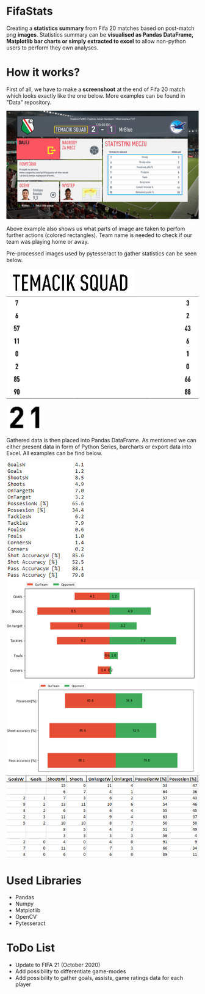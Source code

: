 # FifaStats

Creating a **statistics summary** from Fifa 20 matches based on post-match png **images**. Statistics summary can be **visualised as Pandas DataFrame, Matplotlib bar charts or simply extracted to excel** to allow non-python users to perform they own analyses. 

# How it works?

First of all, we have to make a **screenshoot** at the end of Fifa 20 match which looks exactly like the one below. More examples can be found in "Data" repository.

![Alt text](/Examples/CuttingExample.png?raw=true "Post-match ss example")

Above example also shows us what parts of image are taken to perfom further actions (colored rectangles). Team name is needed to check if our team was playing home or away.

Pre-processed images used by pytesseract to gather statistics can be seen below.

![Alt text](/Examples/TeamNameExample.PNG?raw=true "TeamNameExample")
![Alt text](/Examples/StatsExample.PNG?raw=true "StatsExample")

![Alt text](/Examples/HomeScoreExample.PNG?raw=true "HomeScoreExample")
![Alt text](/Examples/AwayScoreExample.PNG?raw=true "AwayScoreExample")

Gathered data is then placed into Pandas DataFrame. As mentioned we can either present data in form of Python Series, barcharts or export data into Excel. All examples can be find below.

![Alt text](/Examples/StatsSeriesExample.PNG?raw=true "StatsSeriesExample")
![Alt text](/Examples/StatsSmallExample.PNG?raw=true "StatsSmallExample")
![Alt text](/Examples/StatsBigExample.PNG?raw=true "StatsBigExample")
![Alt text](/Examples/StatsExcelExample.PNG?raw=true "StatsExcelExample")

# Used Libraries
- Pandas
- Numpy
- Matplotlib
- OpenCV
- Pytesseract

# ToDo List
- Update to FIFA 21 (October 2020)
- Add possibility to differentiate game-modes
- Add possibility to gather goals, assists, game ratings data for each player 
